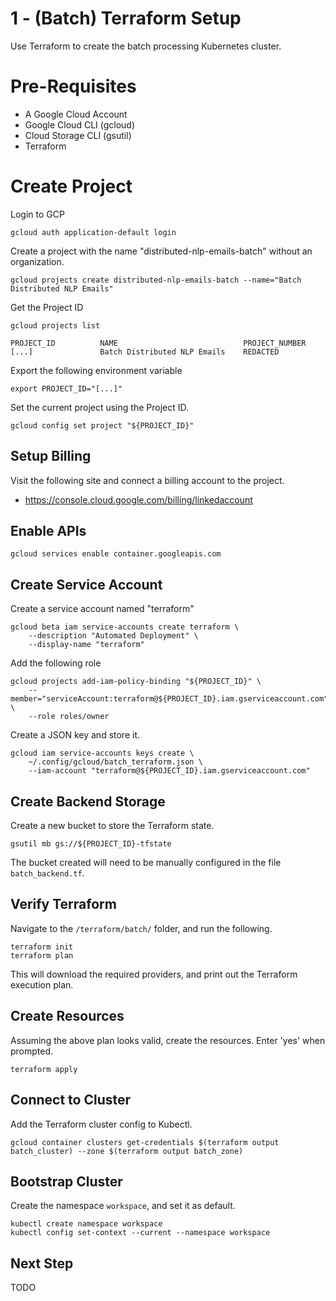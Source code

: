 # 1 - (Batch) Terraform Setup
Use Terraform to create the batch processing Kubernetes cluster.

# Pre-Requisites
* A Google Cloud Account
* Google Cloud CLI (gcloud)
* Cloud Storage CLI (gsutil)
* Terraform

# Create Project
Login to GCP

```
gcloud auth application-default login
```

Create a project with the name "distributed-nlp-emails-batch" without an organization.

```
gcloud projects create distributed-nlp-emails-batch --name="Batch Distributed NLP Emails"
```

Get the Project ID

```
gcloud projects list
```

```
PROJECT_ID          NAME                            PROJECT_NUMBER
[...]               Batch Distributed NLP Emails    REDACTED
```

Export the following environment variable

```
export PROJECT_ID="[...]"
```

Set the current project using the Project ID.

```
gcloud config set project "${PROJECT_ID}"
```

## Setup Billing
Visit the following site and connect a billing account to the project.

* https://console.cloud.google.com/billing/linkedaccount

## Enable APIs
```
gcloud services enable container.googleapis.com
```

## Create Service Account
Create a service account named "terraform"

```
gcloud beta iam service-accounts create terraform \
    --description "Automated Deployment" \
    --display-name "terraform"
```

Add the following role

```
gcloud projects add-iam-policy-binding "${PROJECT_ID}" \
    --member="serviceAccount:terraform@${PROJECT_ID}.iam.gserviceaccount.com" \
    --role roles/owner
```

Create a JSON key and store it.

```
gcloud iam service-accounts keys create \
    ~/.config/gcloud/batch_terraform.json \
    --iam-account "terraform@${PROJECT_ID}.iam.gserviceaccount.com"
```

## Create Backend Storage
Create a new bucket to store the Terraform state.

```
gsutil mb gs://${PROJECT_ID}-tfstate
```

The bucket created will need to be manually configured in the file `batch_backend.tf`.

## Verify Terraform
Navigate to the `/terraform/batch/` folder, and run the following.

```
terraform init
terraform plan
```

This will download the required providers, and print out the Terraform execution plan.

## Create Resources
Assuming the above plan looks valid, create the resources. Enter 'yes' when prompted.

```
terraform apply
```

## Connect to Cluster
Add the Terraform cluster config to Kubectl.

```
gcloud container clusters get-credentials $(terraform output batch_cluster) --zone $(terraform output batch_zone)
```

## Bootstrap Cluster
Create the namespace `workspace`, and set it as default.

```
kubectl create namespace workspace
kubectl config set-context --current --namespace workspace
```

## Next Step
TODO
